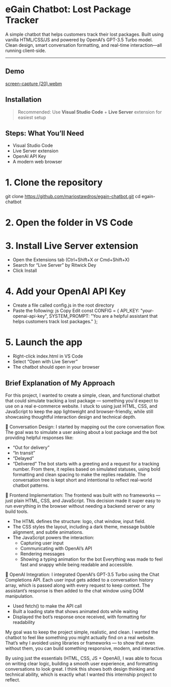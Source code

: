 # eGain Chatbot: Lost Package Tracker
A simple chatbot that helps customers track their lost packages. Built using vanilla HTML/CSS/JS and powered by OpenAI’s GPT-3.5 Turbo model. Clean design, smart conversation formatting, and real-time interaction—all running client-side.

---

## Demo
[screen-capture (20).webm](https://github.com/user-attachments/assets/371e6d1f-0075-4b14-9ea5-e47715accafb)

## Installation

> Recommended: Use **Visual Studio Code** + **Live Server** extension for easiest setup

## Steps: What You’ll Need
- Visual Studio Code
- Live Server extension
- OpenAI API Key
- A modern web browser

# 1. Clone the repository
git clone https://github.com/mariostawdros/egain-chatbot.git
cd egain-chatbot

# 2. Open the folder in VS Code

# 3. Install Live Server extension
 - Open the Extensions tab (Ctrl+Shift+X or Cmd+Shift+X)
 - Search for “Live Server” by Ritwick Dey
 - Click Install

 # 4. Add your OpenAI API Key
 - Create a file called config.js in the root directory
 - Paste the following:
  js
  Copy
  Edit
  const CONFIG = {
  API_KEY: "your-openai-api-key",
  SYSTEM_PROMPT: "You are a helpful assistant that helps customers track lost packages."
  };

# 5. Launch the app
- Right-click index.html in VS Code
- Select “Open with Live Server”
- The chatbot should open in your browser

## Brief Explanation of My Approach
For this project, I wanted to create a simple, clean, and functional chatbot that could simulate tracking a lost package — something you'd expect to use on a real e-commerce website. I stuck to using just HTML, CSS, and JavaScript to keep the app lightweight and browser-friendly, while still showcasing thoughtful interaction design and technical depth.

🔹 Conversation Design: 
I started by mapping out the core conversation flow. The goal was to simulate a user asking about a lost package and the bot providing helpful responses like:
 - “Out for delivery”
 - “In transit”
 - “Delayed”
 - “Delivered”
The bot starts with a greeting and a request for a tracking number. From there, it replies based on simulated statuses, using bold formatting and clean spacing to make the replies readable. The conversation tree is kept short and intentional to reflect real-world chatbot patterns.

🔹 Frontend Implementation: 
The frontend was built with no frameworks — just plain HTML, CSS, and JavaScript. This decision made it super easy to run everything in the browser without needing a backend server or any build tools.
- The HTML defines the structure: logo, chat window, input field.
- The CSS styles the layout, including a dark theme, message bubble alignment, and subtle animations.
- The JavaScript powers the interaction:
    * Capturing user input
    * Communicating with OpenAI’s API
    * Rendering messages
    * Showing a typing animation for the bot
Everything was made to feel fast and snappy while being readable and accessible.

🔹 OpenAI Integration: 
I integrated OpenAI’s GPT-3.5 Turbo using the Chat Completions API. Each user input gets added to a conversation history array, which is passed along with every request to keep context. The assistant’s response is then added to the chat window using DOM manipulation.
 - Used fetch() to make the API call
 - Built a loading state that shows animated dots while waiting
 - Displayed the bot’s response once received, with formatting for readability

My goal was to keep the project simple, realistic, and clean. I wanted the chatbot to feel like something you might actually find on a real website. That’s why I avoided using libraries or frameworks — to show that even without them, you can build something responsive, modern, and interactive.

By using just the essentials (HTML, CSS, JS + OpenAI), I was able to focus on writing clear logic, building a smooth user experience, and formatting conversations to look great. I think this shows both design thinking and technical ability, which is exactly what I wanted this internship project to reflect.
